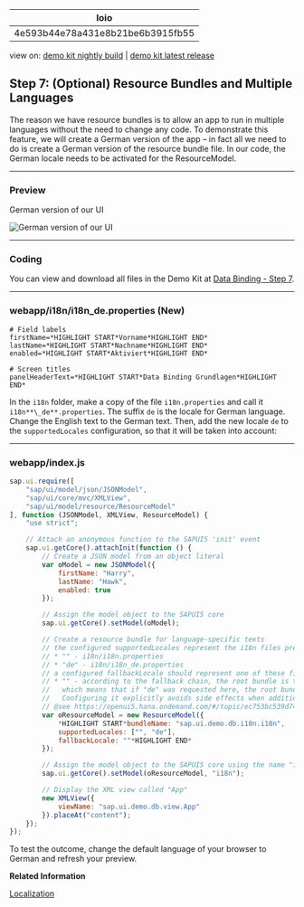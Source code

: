 <!-- loio4e593b44e78a431e8b21be6b3915fb55 -->

| loio |
| -----|
| 4e593b44e78a431e8b21be6b3915fb55 |

<div id="loio">

view on: [demo kit nightly build](https://openui5nightly.hana.ondemand.com/#/topic/4e593b44e78a431e8b21be6b3915fb55) | [demo kit latest release](https://openui5.hana.ondemand.com/#/topic/4e593b44e78a431e8b21be6b3915fb55)</div>

## Step 7: \(Optional\) Resource Bundles and Multiple Languages

The reason we have resource bundles is to allow an app to run in multiple languages without the need to change any code. To demonstrate this feature, we will create a German version of the app – in fact all we need to do is create a German version of the resource bundle file. In our code, the German locale needs to be activated for the ResourceModel.

***

### Preview

   
  
<a name="loio4e593b44e78a431e8b21be6b3915fb55__fig_r1j_pst_mr"/>German version of our UI

 ![](loiod96cdf993b9f4344822d61d2a81d11ab_LowRes.png "German version of our UI") 

***

### Coding

You can view and download all files in the Demo Kit at [Data Binding - Step 7](https://openui5.hana.ondemand.com/explored.html#/sample/sap.ui.core.tutorial.databinding.07/preview).

***

<a name="loio4e593b44e78a431e8b21be6b3915fb55__section_stj_zdp_2mb"/>

### webapp/i18n/i18n\_de.properties \(New\)

``` prefs
# Field labels
firstName=*HIGHLIGHT START*Vorname*HIGHLIGHT END*
lastName=*HIGHLIGHT START*Nachname*HIGHLIGHT END*
enabled=*HIGHLIGHT START*Aktiviert*HIGHLIGHT END*

# Screen titles
panelHeaderText=*HIGHLIGHT START*Data Binding Grundlagen*HIGHLIGHT END*
```

In the `i18n` folder, make a copy of the file `i18n.properties` and call it `i18n**\_de**.properties`. The suffix `de` is the locale for German language. Change the English text to the German text. Then, add the new locale `de` to the `supportedLocales` configuration, so that it will be taken into account:

***

<a name="loio4e593b44e78a431e8b21be6b3915fb55__section_ttj_zdp_2mb"/>

### webapp/index.js

``` js
sap.ui.require([
	"sap/ui/model/json/JSONModel",
	"sap/ui/core/mvc/XMLView",
	"sap/ui/model/resource/ResourceModel"
], function (JSONModel, XMLView, ResourceModel) {
	"use strict";

	// Attach an anonymous function to the SAPUI5 'init' event
	sap.ui.getCore().attachInit(function () {
		// Create a JSON model from an object literal
		var oModel = new JSONModel({
			firstName: "Harry",
			lastName: "Hawk",
			enabled: true
		});

		// Assign the model object to the SAPUI5 core
		sap.ui.getCore().setModel(oModel);

		// Create a resource bundle for language-specific texts
		// the configured supportedLocales represent the i18n files present:
		// * "" - i18n/i18n.properties
		// * "de" - i18n/i18n_de.properties
		// a configured fallbackLocale should represent one of these files
		// * "" - according to the fallback chain, the root bundle is the last fallback
		//   which means that if "de" was requested here, the root bundle would never be loaded.
		//   Configuring it explicitly avoids side effects when additional resource files are added.
		// @see https://openui5.hana.ondemand.com/#/topic/ec753bc539d748f689e3ac814e129563
		var oResourceModel = new ResourceModel({
			*HIGHLIGHT START*bundleName: "sap.ui.demo.db.i18n.i18n",
			supportedLocales: ["", "de"],
			fallbackLocale: ""*HIGHLIGHT END*
		});

		// Assign the model object to the SAPUI5 core using the name "i18n"
		sap.ui.getCore().setModel(oResourceModel, "i18n");

		// Display the XML view called "App"
		new XMLView({
			viewName: "sap.ui.demo.db.view.App"
		}).placeAt("content");
	});
});

```

To test the outcome, change the default language of your browser to German and refresh your preview.

**Related Information**  


[Localization](Localization_91f217c.md "The framework concepts for text localization in OpenUI5 are aligned with the general concepts of the Java platform.")

